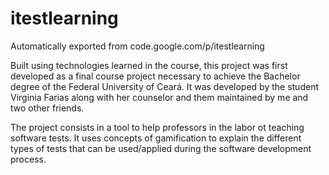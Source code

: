 # itestlearning
Automatically exported from code.google.com/p/itestlearning

Built using technologies learned in the course, this project was first developed as a final course project necessary to achieve the
Bachelor degree of the Federal University of Ceará. It was developed by the student Virginia Farias along with her counselor and them maintained by me and two other friends.

The project consists in a tool to help professors in the labor ot teaching software tests.
It uses concepts of gamification to explain the different types of tests that can be used/applied during the software development process. 
